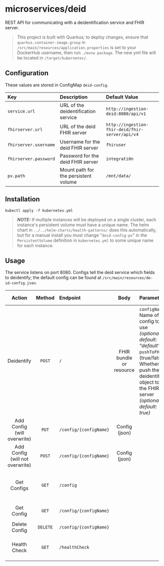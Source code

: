 # microservices/deid

REST API for communicating with a deidentification service and FHIR server.

> This project is built with Quarkus; to deploy changes, ensure that
> `quarkus.container-image.group` in `/src/main/resources/application.properties`
> is set to your DockerHub username, then run `./mvnw package`. The new yml
> file will be located in `/target/kubernetes/`.

## Configuration

These values are stored in ConfigMap `deid-config`.

| Key | Description | Default Value |
|:----|:------------|:-------------|
| `service.url` | URL of the deidentification service | `http://ingestion-deid:8080/api/v1` |
| `fhirserver.url` | URL of the deid FHIR server | `http://ingestion-fhir-deid/fhir-server/api/v4` |
| `fhirserver.username` | Username for the deid FHIR server | `fhiruser` |
| `fhirserver.password` | Password for the deid FHIR server | `integrati0n` |
| `pv.path` | Mount path for the persistent volume | `/mnt/data/` |

## Installation

```shell
kubectl apply -f kubernetes.yml
```
> **_NOTE:_**  If multiple instances will be deployed on a single cluster, each instance's
> persistent volume must have a unique name. The helm chart in `../../helm-charts/health-patterns/`
> does this automatically, but for a manual install you must change "`deid-config-pv`" in
> the `PersistentVolume` definition in `kubernetes.yml` to some unique name for each instance.

## Usage

The service listens on port 8080. Configs tell the deid service which fields to deidentify;
the default config can be found at `/src/main/resources/de-id-config.json`.

| Action | Method | Endpoint | Body | Parameters | Returns on Success |
|:------:|:------:|:---------|:----:|:-----------|:-------:|
| Deidentify | `POST` | `/` | FHIR bundle or resource | `configName`: Name of config to use *(optional, default: "default")* </br> `pushToFHIR`: (true/false) Whether to push the deidentified object to the FHIR server *(optional, default: true)* | Deidentified object |
| Add Config (will overwrite) | `PUT` | `/config/{configName}` | Config (json) | | Status `200` |
| Add Config (will not overwrite) | `POST` | `/config/{configName}` | Config (json) | | Status `200` |
| Get Configs | `GET` | `/config` | | | Newline-delimited list of config names |
| Get Config | `GET` | `/config/{configName}` | | | Config named `configName` |
| Delete Config | `DELETE` | `/config/{configName}` | | | Status `200` |
| Health Check | `GET` | `/healthCheck` | | | Status `200` if OK </br> Status `500` if errors |